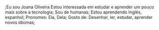 ;Eu sou Joana Oliveira
Estou interessada em estudar e aprender um pouco mais sobre a tecnologia;
Sou de humanas;
Estou aprendendo Inglẽs, espanhol;
Pronomes: Ela, Dela;
Gosto de: Desenhar, ler, estudar, aprender novos idiomas;
